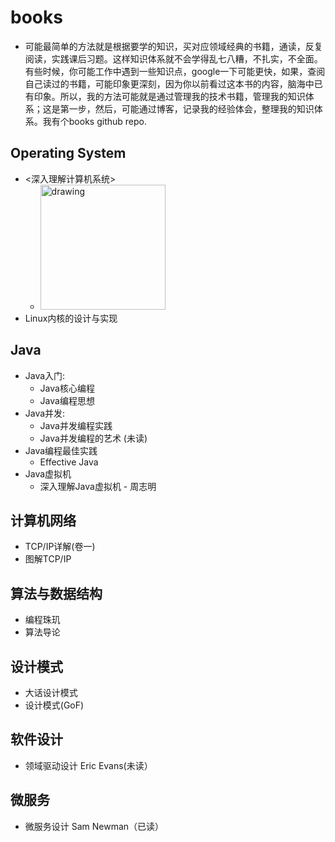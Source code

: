# books
* 可能最简单的方法就是根据要学的知识，买对应领域经典的书籍，通读，反复阅读，实践课后习题。这样知识体系就不会学得乱七八糟，不扎实，不全面。有些时候，你可能工作中遇到一些知识点，google一下可能更快，如果，查阅自己读过的书籍，可能印象更深刻，因为你以前看过这本书的内容，脑海中已有印象。所以，我的方法可能就是通过管理我的技术书籍，管理我的知识体系；这是第一步，然后，可能通过博客，记录我的经验体会，整理我的知识体系。我有个books github repo.


## Operating System
* <深入理解计算机系统>
  * <img src="https://img3.doubanio.com/view/subject/l/public/s1470003.jpg" alt="drawing" width="200"/>
* Linux内核的设计与实现

## Java
* Java入门:
  * Java核心编程
  * Java编程思想
* Java并发:
  * Java并发编程实践
  * Java并发编程的艺术 (未读)
* Java编程最佳实践  
  * Effective Java
* Java虚拟机
  * 深入理解Java虚拟机 - 周志明

## 计算机网络
* TCP/IP详解(卷一)
* 图解TCP/IP

## 算法与数据结构
* 编程珠玑
* 算法导论

## 设计模式
* 大话设计模式
* 设计模式(GoF)

## 软件设计
* 领域驱动设计 Eric Evans(未读）

## 微服务
* 微服务设计 Sam Newman（已读）

  
